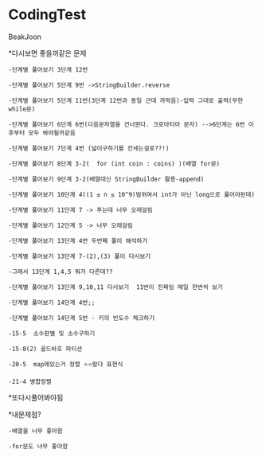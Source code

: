 # CodingTest
BeakJoon

*다시보면 좋을꺼같은 문제

    -단계별 풀어보기 3단계 12번
  
    -단계별 풀어보기 5단계 9번 ->StringBuilder.reverse
  
    -단계별 풀어보기 5단계 11번(3단계 12번과 동일 근데 까먹음)-입력 그대로 출력(무한 while문)
  
    -단계별 풀어보기 6단계 6번(다음문자열을 건너뛴다. 크로아티아 문자) -->6단계는 6번 이후부터 모두 봐야될꺼같음 
  
    -단계별 풀어보기 7단계 4번 (넓이구하기를 칸세는걸로??!)

    -단계별 풀어보기 8단계 3-2(	for (int coin : coins) )(배열 for문)

    -단계별 풀어보기 9단계 3-2(배열대신 StringBuilder 활용-append)

    -단계별 풀어보기 10단계 4((1 ≤ n ≤ 10^9)범위여서 int가 아닌 long으로 풀어야된데)

    -단계별 풀어보기 11단계 7 -> 푸는데 너무 오래걸림

    -단계별 풀어보기 12단계 5 -> 너무 오래걸림

    -단계별 풀어보기 13단계 4번 두번째 풀이 해석하기

    -단계별 풀어보기 13단계 7-(2),(3) 풀이 다시보기

    -그래서 13단계 1,4,5 뭐가 다른데??

    -단계별 풀어보기 13단계 9,10,11 다시보기  11번이 진짜임 매일 한번씩 보기

    -단계별 풀어보기 14단계 4번;;

    -단계별 풀어보기 14단계 5번 - 키의 빈도수 체크하기

    -15-5  소수판별 및 소수구하기

    -15-8(2) 골드바흐 파티션

    -20-5  map에있는거 정렬 ⭐️⭐️람다 표현식

    -21-4 병합정렬

*또다시풀어봐야됨

*내문제점?
  
    -배열을 너무 좋아함

    -for문도 너무 좋아함

